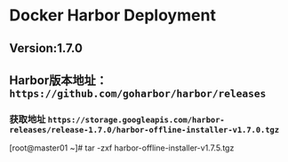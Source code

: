 # Docker Harbor Deployment
## Version:**1.7.0**
## **Harbor**版本地址：`https://github.com/goharbor/harbor/releases`
### **获取地址** `https://storage.googleapis.com/harbor-releases/release-1.7.0/harbor-offline-installer-v1.7.0.tgz`
[root@master01 ~]# tar -zxf harbor-offline-installer-v1.7.5.tgz
